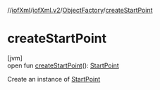 //[iofXml](../../../index.md)/[iofXml.v2](../index.md)/[ObjectFactory](index.md)/[createStartPoint](create-start-point.md)

# createStartPoint

[jvm]\
open fun [createStartPoint](create-start-point.md)(): [StartPoint](../-start-point/index.md)

Create an instance of [StartPoint](../-start-point/index.md)

